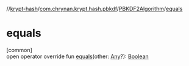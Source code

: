 //[krypt-hash](../../../index.md)/[com.chrynan.krypt.hash.pbkdf](../index.md)/[PBKDF2Algorithm](index.md)/[equals](equals.md)

# equals

[common]\
open operator override fun [equals](equals.md)(other: [Any](https://kotlinlang.org/api/latest/jvm/stdlib/kotlin/-any/index.html)?): [Boolean](https://kotlinlang.org/api/latest/jvm/stdlib/kotlin/-boolean/index.html)
